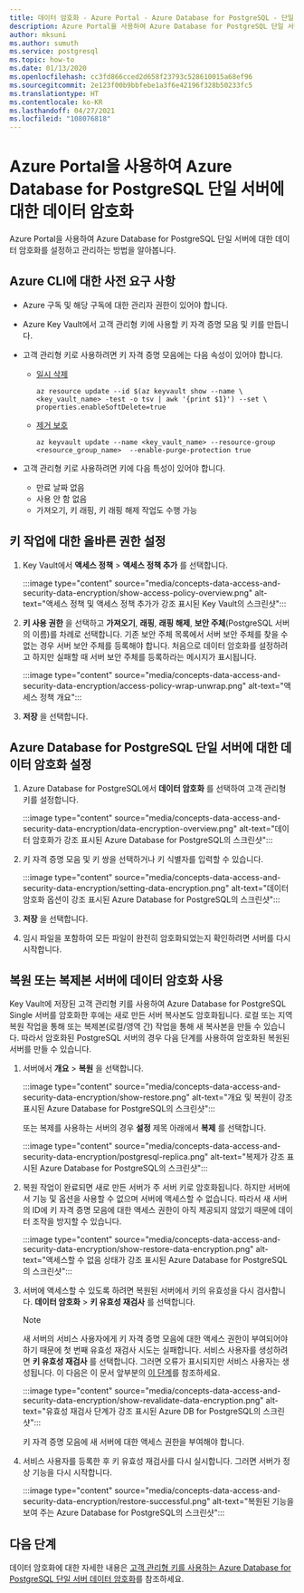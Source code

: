 ```yaml
---
title: 데이터 암호화 - Azure Portal - Azure Database for PostgreSQL - 단일 서버
description: Azure Portal을 사용하여 Azure Database for PostgreSQL 단일 서버에 대한 데이터 암호화를 설정하고 관리하는 방법을 알아봅니다.
author: mksuni
ms.author: sumuth
ms.service: postgresql
ms.topic: how-to
ms.date: 01/13/2020
ms.openlocfilehash: cc3fd866cced2d658f23793c528610015a68ef96
ms.sourcegitcommit: 2e123f00b9bbfebe1a3f6e42196f328b50233fc5
ms.translationtype: HT
ms.contentlocale: ko-KR
ms.lasthandoff: 04/27/2021
ms.locfileid: "108076818"
---
```

# <a name="data-encryption-for-azure-database-for-postgresql-single-server-by-using-the-azure-portal"></a>Azure Portal을 사용하여 Azure Database for PostgreSQL 단일 서버에 대한 데이터 암호화

Azure Portal을 사용하여 Azure Database for PostgreSQL 단일 서버에 대한 데이터 암호화를 설정하고 관리하는 방법을 알아봅니다.

## <a name="prerequisites-for-azure-cli"></a>Azure CLI에 대한 사전 요구 사항

* Azure 구독 및 해당 구독에 대한 관리자 권한이 있어야 합니다.
* Azure Key Vault에서 고객 관리형 키에 사용할 키 자격 증명 모음 및 키를 만듭니다.
* 고객 관리형 키로 사용하려면 키 자격 증명 모음에는 다음 속성이 있어야 합니다.
  * [일시 삭제](../key-vault/general/soft-delete-overview.md)

    ```azurecli-interactive
    az resource update --id $(az keyvault show --name \ <key_vault_name> -test -o tsv | awk '{print $1}') --set \ properties.enableSoftDelete=true
    ```

  * [제거 보호](../key-vault/general/soft-delete-overview.md#purge-protection)

    ```azurecli-interactive
    az keyvault update --name <key_vault_name> --resource-group <resource_group_name>  --enable-purge-protection true
    ```

* 고객 관리형 키로 사용하려면 키에 다음 특성이 있어야 합니다.
  * 만료 날짜 없음
  * 사용 안 함 없음
  * 가져오기, 키 래핑, 키 래핑 해제 작업도 수행 가능

## <a name="set-the-right-permissions-for-key-operations"></a>키 작업에 대한 올바른 권한 설정

1. Key Vault에서 **액세스 정책** > **액세스 정책 추가** 를 선택합니다.

   :::image type="content" source="media/concepts-data-access-and-security-data-encryption/show-access-policy-overview.png" alt-text="액세스 정책 및 액세스 정책 추가가 강조 표시된 Key Vault의 스크린샷":::

2. **키 사용 권한** 을 선택하고 **가져오기**, **래핑**, **래핑 해제**, **보안 주체**(PostgreSQL 서버의 이름)를 차례로 선택합니다. 기존 보안 주체 목록에서 서버 보안 주체를 찾을 수 없는 경우 서버 보안 주체를 등록해야 합니다. 처음으로 데이터 암호화를 설정하려고 하지만 실패할 때 서버 보안 주체를 등록하라는 메시지가 표시됩니다.  

   :::image type="content" source="media/concepts-data-access-and-security-data-encryption/access-policy-wrap-unwrap.png" alt-text="액세스 정책 개요":::

3. **저장** 을 선택합니다.

## <a name="set-data-encryption-for-azure-database-for-postgresql-single-server"></a>Azure Database for PostgreSQL 단일 서버에 대한 데이터 암호화 설정

1. Azure Database for PostgreSQL에서 **데이터 암호화** 를 선택하여 고객 관리형 키를 설정합니다.

   :::image type="content" source="media/concepts-data-access-and-security-data-encryption/data-encryption-overview.png" alt-text="데이터 암호화가 강조 표시된 Azure Database for PostgreSQL의 스크린샷":::

2. 키 자격 증명 모음 및 키 쌍을 선택하거나 키 식별자를 입력할 수 있습니다.

   :::image type="content" source="media/concepts-data-access-and-security-data-encryption/setting-data-encryption.png" alt-text="데이터 암호화 옵션이 강조 표시된 Azure Database for PostgreSQL의 스크린샷":::

3. **저장** 을 선택합니다.

4. 임시 파일을 포함하여 모든 파일이 완전히 암호화되었는지 확인하려면 서버를 다시 시작합니다.

## <a name="using-data-encryption-for-restore-or-replica-servers"></a>복원 또는 복제본 서버에 데이터 암호화 사용

Key Vault에 저장된 고객 관리형 키를 사용하여 Azure Database for PostgreSQL Single 서버를 암호화한 후에는 새로 만든 서버 복사본도 암호화됩니다. 로컬 또는 지역 복원 작업을 통해 또는 복제본(로컬/영역 간) 작업을 통해 새 복사본을 만들 수 있습니다. 따라서 암호화된 PostgreSQL 서버의 경우 다음 단계를 사용하여 암호화된 복원된 서버를 만들 수 있습니다.

1. 서버에서 **개요** > **복원** 을 선택합니다.

   :::image type="content" source="media/concepts-data-access-and-security-data-encryption/show-restore.png" alt-text="개요 및 복원이 강조 표시된 Azure Database for PostgreSQL의 스크린샷":::

   또는 복제를 사용하는 서버의 경우 **설정** 제목 아래에서 **복제** 를 선택합니다.

   :::image type="content" source="media/concepts-data-access-and-security-data-encryption/postgresql-replica.png" alt-text="복제가 강조 표시된 Azure Database for PostgreSQL의 스크린샷":::

2. 복원 작업이 완료되면 새로 만든 서버가 주 서버 키로 암호화됩니다. 하지만 서버에서 기능 및 옵션을 사용할 수 없으며 서버에 액세스할 수 없습니다. 따라서 새 서버의 ID에 키 자격 증명 모음에 대한 액세스 권한이 아직 제공되지 않았기 때문에 데이터 조작을 방지할 수 있습니다.

   :::image type="content" source="media/concepts-data-access-and-security-data-encryption/show-restore-data-encryption.png" alt-text="액세스할 수 없음 상태가 강조 표시된 Azure Database for PostgreSQL의 스크린샷":::

3. 서버에 액세스할 수 있도록 하려면 복원된 서버에서 키의 유효성을 다시 검사합니다. **데이터 암호화** > **키 유효성 재검사** 를 선택합니다.

   > [!NOTE]
   > 새 서버의 서비스 사용자에게 키 자격 증명 모음에 대한 액세스 권한이 부여되어야 하기 때문에 첫 번째 유효성 재검사 시도는 실패합니다. 서비스 사용자를 생성하려면 **키 유효성 재검사** 를 선택합니다. 그러면 오류가 표시되지만 서비스 사용자는 생성됩니다. 이 다음은 이 문서 앞부분의 [이 단계](#set-the-right-permissions-for-key-operations)를 참조하세요.

   :::image type="content" source="media/concepts-data-access-and-security-data-encryption/show-revalidate-data-encryption.png" alt-text="유효성 재검사 단계가 강조 표시된 Azure DB for PostgreSQL의 스크린샷":::

   키 자격 증명 모음에 새 서버에 대한 액세스 권한을 부여해야 합니다.

4. 서비스 사용자를 등록한 후 키 유효성 재검사를 다시 실시합니다. 그러면 서버가 정상 기능을 다시 시작합니다.

   :::image type="content" source="media/concepts-data-access-and-security-data-encryption/restore-successful.png" alt-text="복원된 기능을 보여 주는 Azure Database for PostgreSQL의 스크린샷":::

## <a name="next-steps"></a>다음 단계

 데이터 암호화에 대한 자세한 내용은 [고객 관리형 키를 사용하는 Azure Database for PostgreSQL 단일 서버 데이터 암호화](concepts-data-encryption-postgresql.md)를 참조하세요.
